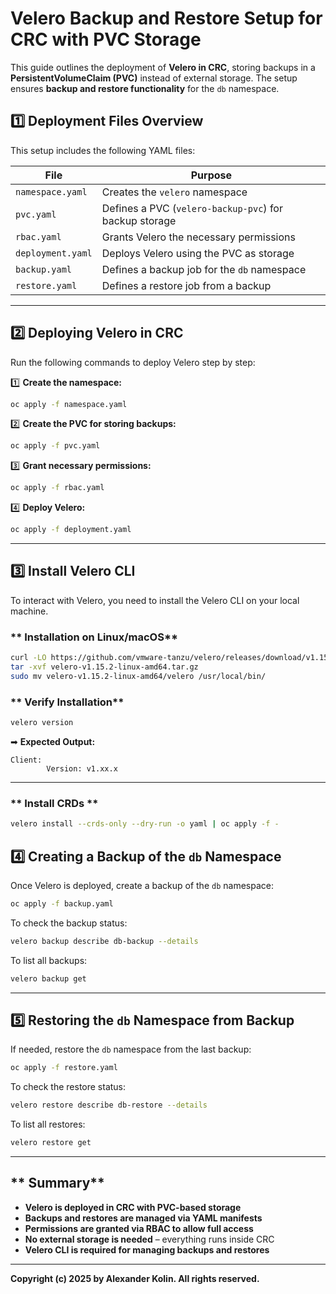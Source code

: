 # **Velero Backup and Restore Setup for CRC with PVC Storage**

This guide outlines the deployment of **Velero in CRC**, storing backups in a **PersistentVolumeClaim (PVC)** instead of external storage. The setup ensures **backup and restore functionality** for the `db` namespace.

## **1️⃣ Deployment Files Overview**
This setup includes the following YAML files:

| File | Purpose |
|------|---------|
| `namespace.yaml` | Creates the `velero` namespace |
| `pvc.yaml` | Defines a PVC (`velero-backup-pvc`) for backup storage |
| `rbac.yaml` | Grants Velero the necessary permissions |
| `deployment.yaml` | Deploys Velero using the PVC as storage |
| `backup.yaml` | Defines a backup job for the `db` namespace |
| `restore.yaml` | Defines a restore job from a backup |

---

## **2️⃣ Deploying Velero in CRC**
Run the following commands to deploy Velero step by step:

1️⃣ **Create the namespace:**
```sh
oc apply -f namespace.yaml
```

2️⃣ **Create the PVC for storing backups:**
```sh
oc apply -f pvc.yaml
```

3️⃣ **Grant necessary permissions:**
```sh
oc apply -f rbac.yaml
```

4️⃣ **Deploy Velero:**
```sh
oc apply -f deployment.yaml
```

---

## **3️⃣ Install Velero CLI**
To interact with Velero, you need to install the Velero CLI on your local machine.

### ** Installation on Linux/macOS**
```sh
curl -LO https://github.com/vmware-tanzu/velero/releases/download/v1.15.2/velero-v1.15.2-linux-amd64.tar.gz
tar -xvf velero-v1.15.2-linux-amd64.tar.gz
sudo mv velero-v1.15.2-linux-amd64/velero /usr/local/bin/
```

### ** Verify Installation**
```sh
velero version
```
➡ **Expected Output:**
```
Client:
        Version: v1.xx.x
```

---

### ** Install CRDs **
```sh
velero install --crds-only --dry-run -o yaml | oc apply -f -
```



## **4️⃣ Creating a Backup of the `db` Namespace**
Once Velero is deployed, create a backup of the `db` namespace:
```sh
oc apply -f backup.yaml
```

To check the backup status:
```sh
velero backup describe db-backup --details
```

To list all backups:
```sh
velero backup get
```

---

## **5️⃣ Restoring the `db` Namespace from Backup**
If needed, restore the `db` namespace from the last backup:
```sh
oc apply -f restore.yaml
```

To check the restore status:
```sh
velero restore describe db-restore --details
```

To list all restores:
```sh
velero restore get
```

---

## ** Summary**
- **Velero is deployed in CRC with PVC-based storage**
- **Backups and restores are managed via YAML manifests**
- **Permissions are granted via RBAC to allow full access**
- **No external storage is needed** – everything runs inside CRC
- **Velero CLI is required for managing backups and restores**

---
**Copyright (c) 2025 by Alexander Kolin. All rights reserved.**